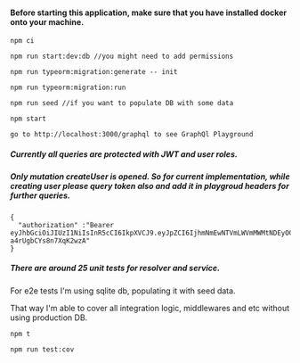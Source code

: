 
#### Before starting this application, make sure that you have installed docker onto your machine.

```
npm ci

npm run start:dev:db //you might need to add permissions

npm run typeorm:migration:generate -- init

npm run typeorm:migration:run

npm run seed //if you want to populate DB with some data

npm start

go to http://localhost:3000/graphql to see GraphQl Playground
```


##### Currently all queries are protected with JWT and user roles.
##### Only mutation createUser is opened. So for current implementation, while creating user please query token also and add it in playgroud headers for further queries.

```
{
  "authorization" :"Bearer eyJhbGciOiJIUzI1NiIsInR5cCI6IkpXVCJ9.eyJpZCI6IjhmNmEwNTVmLWVmMWMtNDEyOC05OWRjLTdmMTRiYTdkMzA1MSIsInVzZXJuYW1lIjoiZmFrZTIiLCJyb2xlcyI6WyJ1c2VyIl0sImlhdCI6MTU3NjMzNjYxNCwiZXhwIjoxNTc2MzM3NTE0fQ.1hp4N15xjCg07niGYSDA3eV-a4rUgbCYs8n7XqK2wzA"
}
```

##### There are around 25 unit tests for resolver and service.
For e2e tests I'm using sqlite db, populating it with seed data. 

That way I'm able to cover all integration logic, middlewares and etc without using production DB.

```
npm t

npm run test:cov
```
